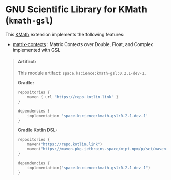 # GNU Scientific Library for KMath (`kmath-gsl`)

This [KMath](https://github.com/mipt-npm/kmath) extension implements the following features:

 - [matrix-contexts](src/nativeMain/kotlin/GslMatrixContext.kt) : Matrix Contexts over Double, Float, and Complex implemented with GSL


> #### Artifact:
>
> This module artifact: `space.kscience:kmath-gsl:0.2.1-dev-1`.
>
> **Gradle:**
>
> ```gradle
> repositories {
>     maven { url 'https://repo.kotlin.link' }
> }
> 
> dependencies {
>     implementation 'space.kscience:kmath-gsl:0.2.1-dev-1'
> }
> ```
> **Gradle Kotlin DSL:**
>
> ```kotlin
> repositories {
>     maven("https://repo.kotlin.link")
>     maven("https://maven.pkg.jetbrains.space/mipt-npm/p/sci/maven")
> }
> 
> dependencies {
>     implementation("space.kscience:kmath-gsl:0.2.1-dev-1")
> }
> ```

